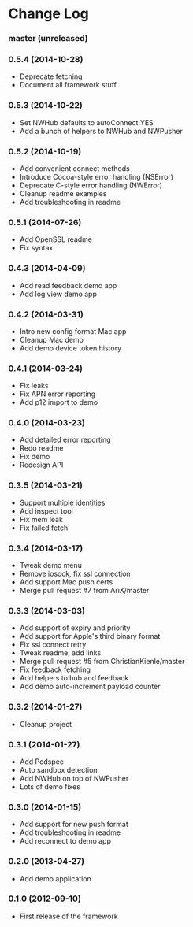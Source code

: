 Change Log
==========

### master (unreleased)

### 0.5.4 (2014-10-28)

* Deprecate fetching
* Document all framework stuff

### 0.5.3 (2014-10-22)

* Set NWHub defaults to autoConnect:YES
* Add a bunch of helpers to NWHub and NWPusher

### 0.5.2 (2014-10-19)

* Add convenient connect methods
* Introduce Cocoa-style error handling (NSError)
* Deprecate C-style error handling (NWError)
* Cleanup readme examples
* Add troubleshooting in readme

### 0.5.1 (2014-07-26)

* Add OpenSSL readme
* Fix syntax

### 0.4.3 (2014-04-09)

* Add read feedback demo app
* Add log view demo app

### 0.4.2 (2014-03-31)

* Intro new config format Mac app
* Cleanup Mac demo
* Add demo device token history

### 0.4.1 (2014-03-24)

* Fix leaks
* Fix APN error reporting
* Add p12 import to demo

### 0.4.0 (2014-03-23)

* Add detailed error reporting
* Redo readme
* Fix demo
* Redesign API

### 0.3.5 (2014-03-21)

* Support multiple identities
* Add inspect tool
* Fix mem leak
* Fix failed fetch

### 0.3.4 (2014-03-17)

* Tweak demo menu
* Remove iosock, fix ssl connection
* Add support Mac push certs
* Merge pull request #7 from AriX/master

### 0.3.3 (2014-03-03)

* Add support of expiry and priority
* Add support for Apple's third binary format
* Fix ssl connect retry
* Tweak readme, add links
* Merge pull request #5 from ChristianKienle/master
* Fix feedback fetching
* Add helpers to hub and feedback
* Add demo auto-increment payload counter

### 0.3.2 (2014-01-27)

* Cleanup project

### 0.3.1 (2014-01-27)

* Add Podspec
* Auto sandbox detection
* Add NWHub on top of NWPusher
* Lots of demo fixes

### 0.3.0 (2014-01-15)

* Add support for new push format
* Add troubleshooting in readme
* Add reconnect to demo app

### 0.2.0 (2013-04-27)

* Add demo application

### 0.1.0 (2012-09-10)

* First release of the framework
